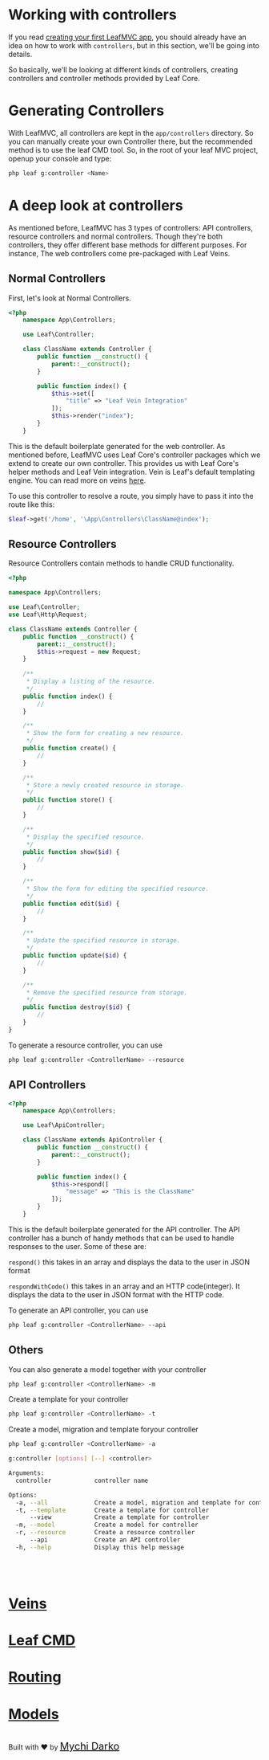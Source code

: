 # Working with controllers
If you read [creating your first LeafMVC app](/first-app/), you should already have an idea on how to work with `controllers`, but in this section, we'll be going into details.


So basically, we'll be looking at different kinds of controllers, creating controllers and controller methods provided by Leaf Core.


# Generating Controllers
With LeafMVC, all controllers are kept in the `app/controllers` directory. So you can manually create your own Controller there, but the recommended method is to use the leaf CMD tool. So, in the root of your leaf MVC project, openup your console and type:
```bash
php leaf g:controller <Name>
```

# A deep look at controllers
As mentioned before, LeafMVC has 3 types of controllers: API controllers, resource controllers and normal controllers. Though they're both controllers,  they offer different base methods for different purposes. For instance, The web controllers come pre-packaged with Leaf Veins.


## Normal Controllers
First, let's look at Normal Controllers.
```php
<?php
    namespace App\Controllers;

    use Leaf\Controller;

    class ClassName extends Controller {
        public function __construct() {
            parent::__construct();
        }

        public function index() {
            $this->set([
                "title" => "Leaf Vein Integration"
            ]);
            $this->render("index");
        }
    }
```
This is the default boilerplate generated for the web controller. As mentioned before, LeafMVC uses Leaf Core's controller packages which we extend to create our own controller. This provides us with Leaf Core's helper methods and Leaf Vein integration. Vein is Leaf's  default templating engine. You can read more on veins [here](/veins/).


To use this controller to resolve a route, you simply have to pass it into the route like this:
```php
$leaf->get('/home', '\App\Controllers\ClassName@index');
```


## Resource Controllers
Resource Controllers contain methods to handle CRUD functionality.
```php
<?php

namespace App\Controllers;

use Leaf\Controller;
use Leaf\Http\Request;

class ClassName extends Controller {
    public function __construct() {
        parent::__construct();
        $this->request = new Request;
    }
    
    /**
     * Display a listing of the resource.
     */
    public function index() {
        //
    }

    /**
     * Show the form for creating a new resource.
     */
    public function create() {
        //
    }

    /**
     * Store a newly created resource in storage.
     */
    public function store() {
        //
    }

    /**
     * Display the specified resource.
     */
    public function show($id) {
        //
    }

    /**
     * Show the form for editing the specified resource.
     */
    public function edit($id) {
        //
    }

    /**
     * Update the specified resource in storage.
     */
    public function update($id) {
        //
    }

    /**
     * Remove the specified resource from storage.
     */
    public function destroy($id) {
        //
    }
}
```
To generate a resource controller, you can use

```bash
php leaf g:controller <ControllerName> --resource
```


## API Controllers
```php
<?php
    namespace App\Controllers;

    use Leaf\ApiController;

    class ClassName extends ApiController {
        public function __construct() {
            parent::__construct();
        }

        public function index() {
            $this->respond([
				"message" => "This is the ClassName"
			]);
        }
    }
```
This is the default boilerplate generated for the API controller. The API controller has a bunch of handy methods that can be used to handle responses to the user. Some of these are:


`respond()` this takes in an array and displays the data to the user in JSON format


`respondWithCode()` this takes in an array and an HTTP code(integer). It displays the data to the user in JSON format with the HTTP code.

To generate an API controller, you can use
```bash
php leaf g:controller <ControllerName> --api
```

## Others
You can also generate a model together with your controller
```bash
php leaf g:controller <ControllerName> -m
```

Create a template for your controller
```bash
php leaf g:controller <ControllerName> -t
```

Create a model, migration and template foryour  controller
```bash
php leaf g:controller <ControllerName> -a
```


```bash 
g:controller [options] [--] <controller>

Arguments:
  controller            controller name

Options:
  -a, --all             Create a model, migration and template for controller
  -t, --template        Create a template for controller
      --view            Create a template for controller
  -m, --model           Create a model for controller
  -r, --resource        Create a resource controller
      --api             Create an API controller
  -h, --help            Display this help message
```
<br>
<br>

# <a href="#/veins/">Veins</a>
# <a href="#/cmd/">Leaf CMD</a>
# <a href="#/routing/">Routing</a>
# <a href="#/models/">Models</a>

<br>
Built with ❤ by <a href="https://mychi.netlify.app" style="font-size: 20px; color: #111;" target="_blank">Mychi Darko</a>